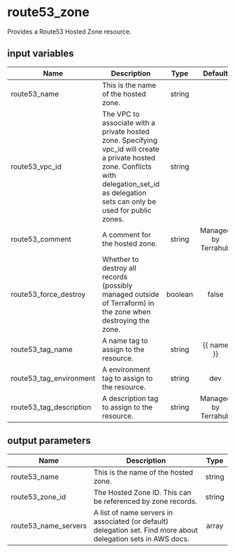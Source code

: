 # route53_zone

Provides a Route53 Hosted Zone resource.

## input variables

| Name | Description | Type | Default | Required |
|------|-------------|:----:|:-----:|:-----:|
|route53_name|This is the name of the hosted zone.|string||Yes|
|route53_vpc_id|The VPC to associate with a private hosted zone. Specifying vpc_id will create a private hosted zone. Conflicts with delegation_set_id as delegation sets can only be used for public zones.|string||Yes|
|route53_comment|A comment for the hosted zone.|string|Managed by Terrahub|No|
|route53_force_destroy|Whether to destroy all records (possibly managed outside of Terraform) in the zone when destroying the zone.|boolean|false|No|
|route53_tag_name|A name tag to assign to the resource.|string|{{ name }}|No|
|route53_tag_environment|A environment tag to assign to the resource.|string|dev|No|
|route53_tag_description|A description tag to assign to the resource.|string|Managed by Terrahub|No|

## output parameters

| Name | Description | Type |
|------|-------------|:----:|
|route53_name|This is the name of the hosted zone.|string|
|route53_zone_id|The Hosted Zone ID. This can be referenced by zone records.|string|
|route53_name_servers|A list of name servers in associated (or default) delegation set. Find more about delegation sets in AWS docs.|array|
